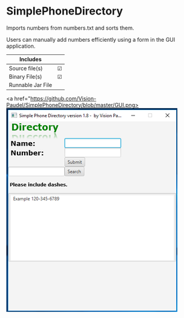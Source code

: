 # SimplePhoneDirectory

Imports numbers from numbers.txt and sorts them.

Users can manually add numbers efficiently using a form in the GUI application.


| Includes           |        |
| ------------------ | ------:|
| Source file(s)     |&#9745; |
| Binary File(s)     |&#9745; |
| Runnable Jar File  |        |

<a href="https://github.com/Vision-Paudel/SimplePhoneDirectory/blob/master/GUI.png><img src="https://github.com/Vision-Paudel/SimplePhoneDirectory/blob/master/GUI.png" alt="Image could not be displayed"></a>
